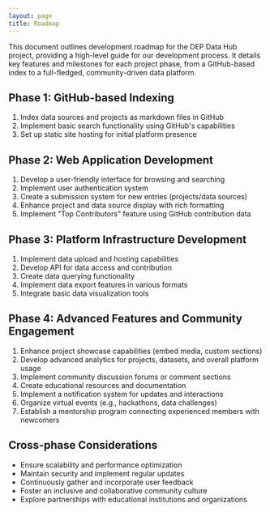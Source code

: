 ```yaml
---
layout: page
title: Roadmap
---
```


This document outlines development roadmap for the DEP Data Hub project, providing a high-level guide for our development process. It details key features and milestones for each project phase, from a GitHub-based index to a full-fledged, community-driven data platform.

## Phase 1: GitHub-based Indexing
1. Index data sources and projects as markdown files in GitHub
2. Implement basic search functionality using GitHub's capabilities
3. Set up static site hosting for initial platform presence

## Phase 2: Web Application Development
1. Develop a user-friendly interface for browsing and searching
2. Implement user authentication system
3. Create a submission system for new entries (projects/data sources)
4. Enhance project and data source display with rich formatting
5. Implement "Top Contributors" feature using GitHub contribution data

## Phase 3: Platform Infrastructure Development
1. Implement data upload and hosting capabilities
2. Develop API for data access and contribution
3. Create data querying functionality
4. Implement data export features in various formats
5. Integrate basic data visualization tools

## Phase 4: Advanced Features and Community Engagement
1. Enhance project showcase capabilities (embed media, custom sections)
2. Develop advanced analytics for projects, datasets, and overall platform usage
3. Implement community discussion forums or comment sections
4. Create educational resources and documentation
5. Implement a notification system for updates and interactions
6. Organize virtual events (e.g., hackathons, data challenges)
7. Establish a mentorship program connecting experienced members with newcomers

## Cross-phase Considerations
- Ensure scalability and performance optimization
- Maintain security and implement regular updates
- Continuously gather and incorporate user feedback
- Foster an inclusive and collaborative community culture
- Explore partnerships with educational institutions and organizations
